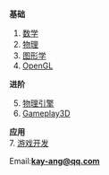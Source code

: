    

**基础**  

1. [数学](math/index.md)  
2. [物理](physics/index.md)  
3. [图形学](compute_graphic/index.md)  
4. [OpenGL](opengl/index.md)  

**进阶**  

5. [物理引擎](physic_engine/index.md)  
6. [Gameplay3D](gameplayer3d/index.md)  

**应用**  
7. [游戏开发](game_develop/index.md)

Email:**kay-ang@qq.com**  

